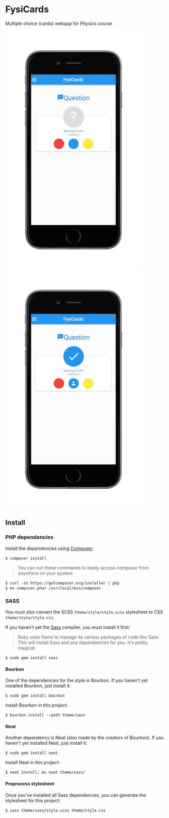 FysiCards
=========

Multiple choice (cards) webapp for Physics course


![FysiCards screenshot](screenshots/fysicards.1.png?raw=true)
![FysiCards screenshot](screenshots/fysicards.2.png?raw=true)


Install
-------

### PHP dependencies

Install the dependencies using [Composer](https://getcomposer.org):

    $ composer install

> You can run these commands to easily access composer from anywhere on your system:

    $ curl -sS https://getcomposer.org/installer | php
    $ mv composer.phar /usr/local/bin/composer


### SASS

You must also convert the SCSS `theme/style/style.scss` stylesheet to CSS `theme/style/style.css`.

If you haven't yet the [Sass](http://sass-lang.com) compiler, you must install it first:

> Ruby uses Gems to manage its various packages of code like Sass.  
> This will install Sass and any dependencies for you. It's pretty magical.

    $ sudo gem install sass


#### Bourbon

One of the dependencies for the style is Bourbon.
If you haven't yet installed Bourbon, just install it:

    $ sudo gem install bourbon

Install Bourbon in this project:

    $ bourbon install --path theme/sass


#### Neat

Another dependency is Neat (also made by the creators of Bourbon).
If you haven't yet installed Neat, just install it:

    $ sudo gem install neat

Install Neat in this project:

    $ neat install; mv neat theme/sass/


#### Preprocess stylesheet

Once you've installed all Sass dependencies, you can generate the stylesheet for this project:

    $ sass theme/sass/style.scss theme/style.css

